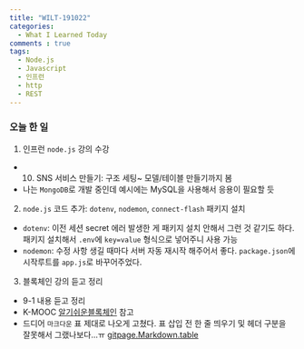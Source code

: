 ```yaml
---
title: "WILT-191022"
categories:
  - What I Learned Today
comments : true
tags:
  - Node.js
  - Javascript
  - 인프런
  - http
  - REST
---
```


[생활코딩]: https://opentutorials.org/course/3332
[제로초]: https://www.zerocho.com/category/NodeJS/post/593a487c2ed1da0018cff95d
[알기쉬운블록체인]: http://www.kmooc.kr/courses/course-v1:SJCU+SJCU01+2019_2/course/
[gitpage.Markdown.table]: https://help.github.com/en/github/writing-on-github/organizing-information-with-tables "깃허브 도움말 참고"


### 오늘 한 일

1. 인프런 `node.js` 강의 수강
  - 10. SNS 서비스 만들기: 구조 세팅~ 모델/테이블 만들기까지 봄
  - 나는 `MongoDB`로 개발 중인데 예시에는 MySQL을 사용해서 응용이 필요할 듯

2. `node.js` 코드 추가: `dotenv`, `nodemon`, `connect-flash` 패키지 설치
  - `dotenv`: 이전 세션 secret 에러 발생한 게 패키지 설치 안해서 그런 것 같기도 하다. 패키지 설치해서 `.env`에 `key=value` 형식으로 넣어주니 사용 가능
  - `nodemon`: 수정 사항 생길 때마다 서버 자동 재시작 해주어서 좋다. `package.json`에 시작루트를 `app.js`로 바꾸어주었다. 
    

3. 블록체인 강의 듣고 정리
  - 9-1 내용 듣고 정리
  - K-MOOC [알기쉬운블록체인] 참고
  - 드디어 `마크다운` 표 제대로 나오게 고쳤다. 표 삽입 전 한 줄 띄우기 및 헤더 구분을 잘못해서 그랬나보다...ㅠ [gitpage.Markdown.table]





    
        


[생활코딩]: https://opentutorials.org/course/3332
[제로초]: https://www.zerocho.com/category/NodeJS/post/593a487c2ed1da0018cff95d
[알기쉬운블록체인]: http://www.kmooc.kr/courses/course-v1:SJCU+SJCU01+2019_2/course/
